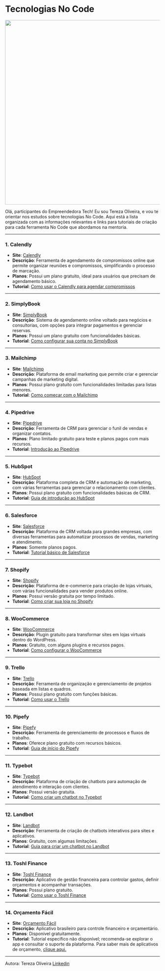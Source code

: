 # Tecnologias No Code

<img src="https://www.gov.br/mdic/pt-br/assuntos/noticias/2024/junho/segunda-edicao-do-empreendedoras-tech-oferece-premios-de-ate-50-mil-reais/1.png/@@images/287a2bfd-c8b2-4fb8-a3ee-98dc4c610190.png" width=600px>

Olá, participantes do Empreendedora Tech! Eu sou Tereza Oliveira, e vou te orientar nos estudos sobre tecnologias No Code.
Aqui está a lista organizada com as informações relevantes e links para tutoriais de criação para cada ferramenta No Code que abordamos na mentoria.

---

### 1. **Calendly**
   - **Site**: [Calendly](https://calendly.com/)
   - **Descrição**: Ferramenta de agendamento de compromissos online que permite organizar reuniões e compromissos, simplificando o processo de marcação.
   - **Planos**: Possui um plano gratuito, ideal para usuários que precisam de agendamento básico.
   - **Tutorial**: [Como usar o Calendly para agendar compromissos](https://herospark.com/blog/calendly-como-usar/)

---

### 2. **SimplyBook**
   - **Site**: [SimplyBook](https://simplybook.me/)
   - **Descrição**: Sistema de agendamento online voltado para negócios e consultorias, com opções para integrar pagamentos e gerenciar reservas.
   - **Planos**: Possui um plano gratuito com funcionalidades básicas.
   - **Tutorial**: [Como configurar sua conta no SimplyBook](https://simplybook.me/en/tutorial)

---

### 3. **Mailchimp**
   - **Site**: [Mailchimp](https://mailchimp.com/)
   - **Descrição**: Plataforma de email marketing que permite criar e gerenciar campanhas de marketing digital.
   - **Planos**: Possui plano gratuito com funcionalidades limitadas para listas menores.
   - **Tutorial**: [Como começar com o Mailchimp](https://kinsta.com/pt/blog/como-usar-mailchimp/)

---

### 4. **Pipedrive**
   - **Site**: [Pipedrive](https://www.pipedrive.com/)
   - **Descrição**: Ferramenta de CRM para gerenciar o funil de vendas e organizar contatos.
   - **Planos**: Plano limitado gratuito para teste e planos pagos com mais recursos.
   - **Tutorial**: [Introdução ao Pipedrive](https://support.pipedrive.com/en/article/getting-started-guide)

---

### 5. **HubSpot**
   - **Site**: [HubSpot](https://www.hubspot.com/)
   - **Descrição**: Plataforma completa de CRM e automação de marketing, com várias ferramentas para gerenciar o relacionamento com clientes.
   - **Planos**: Possui plano gratuito com funcionalidades básicas de CRM.
   - **Tutorial**: [Guia de introdução ao HubSpot](https://academy.hubspot.com/get-started)

---

### 6. **Salesforce**
   - **Site**: [Salesforce](https://www.salesforce.com/)
   - **Descrição**: Plataforma de CRM voltada para grandes empresas, com diversas ferramentas para automatizar processos de vendas, marketing e atendimento.
   - **Planos**: Somente planos pagos.
   - **Tutorial**: [Tutorial básico de Salesforce](https://trailhead.salesforce.com/)

---

### 7. **Shopify**
   - **Site**: [Shopify](https://www.shopify.com/)
   - **Descrição**: Plataforma de e-commerce para criação de lojas virtuais, com várias funcionalidades para vender produtos online.
   - **Planos**: Possui versão gratuita por tempo limitado.
   - **Tutorial**: [Como criar sua loja no Shopify](https://help.shopify.com/)

---

### 8. **WooCommerce**
   - **Site**: [WooCommerce](https://woocommerce.com/)
   - **Descrição**: Plugin gratuito para transformar sites em lojas virtuais dentro do WordPress.
   - **Planos**: Gratuito, com alguns plugins e recursos pagos.
   - **Tutorial**: [Como configurar o WooCommerce](https://woocommerce.com/start/)

---

### 9. **Trello**
   - **Site**: [Trello](https://trello.com/)
   - **Descrição**: Ferramenta de organização e gerenciamento de projetos baseada em listas e quadros.
   - **Planos**: Possui plano gratuito com funções básicas.
   - **Tutorial**: [Como usar o Trello](https://tecnoblog.net/responde/como-usar-o-trello-guia-para-iniciantes/)

---

### 10. **Pipefy**
   - **Site**: [Pipefy](https://www.pipefy.com/)
   - **Descrição**: Ferramenta de gerenciamento de processos e fluxos de trabalho.
   - **Planos**: Oferece plano gratuito com recursos básicos.
   - **Tutorial**: [Guia de início do Pipefy](https://help.pipefy.com/)

---

### 11. **Typebot**
   - **Site**: [Typebot](https://typebot.io/)
   - **Descrição**: Plataforma de criação de chatbots para automação de atendimento e interação com clientes.
   - **Planos**: Possui versão gratuita.
   - **Tutorial**: [Como criar um chatbot no Typebot](https://www.youtube.com/watch?v=4cVGU8DxPTQ)

---

### 12. **Landbot**
   - **Site**: [Landbot](https://landbot.io/)
   - **Descrição**: Ferramenta de criação de chatbots interativos para sites e aplicativos.
   - **Planos**: Gratuito, com algumas limitações.
   - **Tutorial**: [Guia para criar um chatbot no Landbot](https://landbot.io/blog/how-to-create-a-chatbot-for-website)

---

### 13. **Toshl Finance**
   - **Site**: [Toshl Finance](https://toshl.com/)
   - **Descrição**: Aplicativo de gestão financeira para controlar gastos, definir orçamentos e acompanhar transações.
   - **Planos**: Possui plano gratuito.
   - **Tutorial**: [Como usar o Toshl Finance](https://toshl.com/guides/)

---

### 14. **Orçamento Fácil**
   - **Site**: [Orçamento Fácil](https://orcamentofacil.com.br/)
   - **Descrição**: Aplicativo brasileiro para controle financeiro e orçamentário.
   - **Planos**: Disponível gratuitamente.
   - **Tutorial**: Tutorial específico não disponível; recomenda-se explorar o app e consultar o suporte da plataforma. Para saber mais de aplicativos de orçamento, [clique aqui.](https://www.organizze.com.br/blog/gestao-financeira/aplicativo-para-controle-financeiro/)

--- 

Autora: Tereza Oliveira 
[Linkedin](https://www.linkedin.com/in/tereza-oliveira/)
